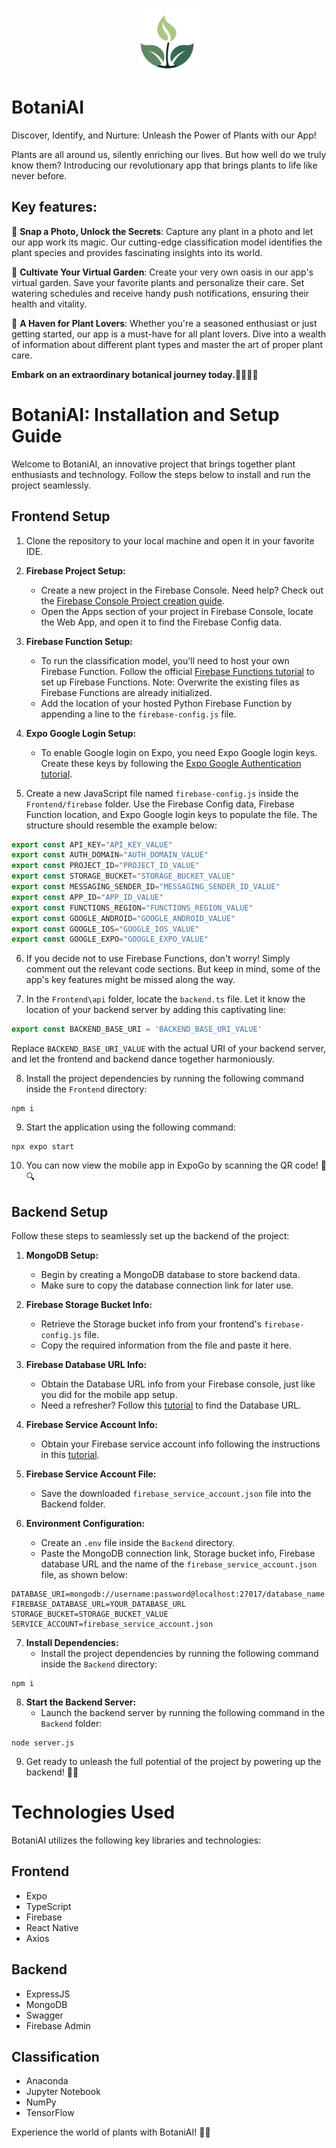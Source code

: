 <p align="center">
    <img src="Documentation/Images/logo.png" width="100" height="100" />
</p>

# BotaniAI

Discover, Identify, and Nurture: Unleash the Power of Plants with our App!

Plants are all around us, silently enriching our lives. But how well do we truly know them? Introducing our
revolutionary app that brings plants to life like never before.

## Key features:
🌿 **Snap a Photo, Unlock the Secrets**: Capture any plant in a photo and let our app work its magic. Our cutting-edge
classification model identifies the plant species and provides fascinating insights into its world.

🌱 **Cultivate Your Virtual Garden**: Create your very own oasis in our app's virtual garden. Save your favorite plants and
personalize their care. Set watering schedules and receive handy push notifications, ensuring their health and vitality.

🌸 **A Haven for Plant Lovers**: Whether you're a seasoned enthusiast or just getting started, our app is a must-have for all
plant lovers. Dive into a wealth of information about different plant types and master the art of proper plant care.

**Embark on an extraordinary botanical journey today.🌿🌱🚀✨**

# BotaniAI: Installation and Setup Guide

Welcome to BotaniAI, an innovative project that brings together plant enthusiasts and technology. Follow the steps below to install and run the project seamlessly.

## Frontend Setup

1. Clone the repository to your local machine and open it in your favorite IDE.

2. **Firebase Project Setup:**
    - Create a new project in the Firebase Console. Need help? Check out the [Firebase Console Project creation guide](https://firebase.google.com/docs/web/setup).
    - Open the Apps section of your project in Firebase Console, locate the Web App, and open it to find the Firebase Config data.

3. **Firebase Function Setup:**
    - To run the classification model, you'll need to host your own Firebase Function. Follow the official [Firebase Functions tutorial](https://firebase.google.com/docs/functions/get-started?gen=2nd) to set up Firebase Functions. Note: Overwrite the existing files as Firebase Functions are already initialized.
    - Add the location of your hosted Python Firebase Function by appending a line to the `firebase-config.js` file.

4. **Expo Google Login Setup:**
    - To enable Google login on Expo, you need Expo Google login keys. Create these keys by following the [Expo Google Authentication tutorial](https://docs.expo.dev/guides/google-authentication/).

5. Create a new JavaScript file named `firebase-config.js` inside the `Frontend/firebase` folder. Use the Firebase Config data, Firebase Function location, and Expo Google login keys to populate the file. The structure should resemble the example below:
```js
export const API_KEY="API_KEY_VALUE"
export const AUTH_DOMAIN="AUTH_DOMAIN_VALUE"
export const PROJECT_ID="PROJECT_ID_VALUE"
export const STORAGE_BUCKET="STORAGE_BUCKET_VALUE"
export const MESSAGING_SENDER_ID="MESSAGING_SENDER_ID_VALUE"
export const APP_ID="APP_ID_VALUE"
export const FUNCTIONS_REGION="FUNCTIONS_REGION_VALUE"
export const GOOGLE_ANDROID="GOOGLE_ANDROID_VALUE"
export const GOOGLE_IOS="GOOGLE_IOS_VALUE"
export const GOOGLE_EXPO="GOOGLE_EXPO_VALUE"
```

6. If you decide not to use Firebase Functions, don't worry! Simply comment out the relevant code sections. But keep in mind, some of the app's key features might be missed along the way.

7. In the ```Frontend\api``` folder, locate the ```backend.ts``` file. Let it know the location of your backend server by adding this captivating line:
```ts
export const BACKEND_BASE_URI = 'BACKEND_BASE_URI_VALUE'
```
Replace ```BACKEND_BASE_URI_VALUE``` with the actual URI of your backend server, and let the frontend and backend dance together harmoniously.

8. Install the project dependencies by running the following command inside the `Frontend` directory:
```
npm i
```

9. Start the application using the following command:
```
npx expo start
```
10. You can now view the mobile app in ExpoGo by scanning the QR code! 📱🔍

## Backend Setup

Follow these steps to seamlessly set up the backend of the project:

1. **MongoDB Setup:**
   - Begin by creating a MongoDB database to store backend data.
   - Make sure to copy the database connection link for later use.

2. **Firebase Storage Bucket Info:**
   - Retrieve the Storage bucket info from your frontend's `firebase-config.js` file.
   - Copy the required information from the file and paste it here.

3. **Firebase Database URL Info:**
   - Obtain the Database URL info from your Firebase console, just like you did for the mobile app setup.
   - Need a refresher? Follow this [tutorial](https://firebase.google.com/docs/web/setup) to find the Database URL.

4. **Firebase Service Account Info:**
   - Obtain your Firebase service account info following the instructions in this [tutorial](https://firebase.google.com/docs/admin/setup#initialize_the_sdk_in_non-google_environments).

5. **Firebase Service Account File:**
   - Save the downloaded `firebase_service_account.json` file into the Backend folder.

6. **Environment Configuration:**
   - Create an `.env` file inside the `Backend` directory.
   - Paste the MongoDB connection link, Storage bucket info, Firebase database URL and the name of the `firebase_service_account.json` file, as shown below:
```
DATABASE_URI=mongodb://username:password@localhost:27017/database_name
FIREBASE_DATABASE_URL=YOUR_DATABASE_URL
STORAGE_BUCKET=STORAGE_BUCKET_VALUE
SERVICE_ACCOUNT=firebase_service_account.json
```

7. **Install Dependencies:**
   - Install the project dependencies by running the following command inside the `Backend` directory:
```
npm i
```

8. **Start the Backend Server:**
   - Launch the backend server by running the following command in the `Backend` folder:
```
node server.js
```

9. Get ready to unleash the full potential of the project by powering up the backend! 🚀✨

# Technologies Used

BotaniAI utilizes the following key libraries and technologies:

## Frontend
- Expo
- TypeScript
- Firebase
- React Native
- Axios

## Backend
- ExpressJS
- MongoDB
- Swagger
- Firebase Admin

## Classification
- Anaconda
- Jupyter Notebook
- NumPy
- TensorFlow

Experience the world of plants with BotaniAI! 🌿✨